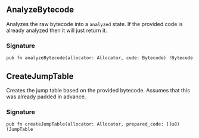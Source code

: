 ## AnalyzeBytecode
Analyzes the raw bytecode into a `analyzed` state. If the provided
code is already analyzed then it will just return it.

### Signature

```zig
pub fn analyzeBytecode(allocator: Allocator, code: Bytecode) !Bytecode
```

## CreateJumpTable
Creates the jump table based on the provided bytecode. Assumes that
this was already padded in advance.

### Signature

```zig
pub fn createJumpTable(allocator: Allocator, prepared_code: []u8) !JumpTable
```


